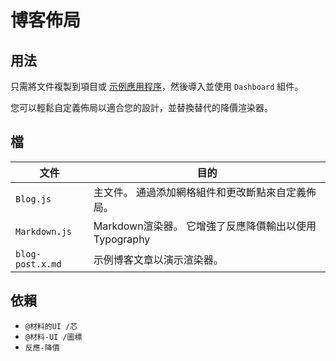 # 博客佈局

## 用法

只需將文件複製到項目或 [示例應用程序](https://github.com/mui-org/material-ui/tree/master/examples)，然後導入並使用 `Dashboard` 組件。

您可以輕鬆自定義佈局以適合您的設計，並替換替代的降價渲染器。

## 檔

| 文件               | 目的                                                        |
| ---------------- | --------------------------------------------------------- |
| `Blog.js`        | 主文件。 通過添加網格組件和更改斷點來自定義佈局。                                 |
| `Markdown.js`    | Markdown渲染器。 它增強了反應降價輸出以使用Typography |組件。 您可以自定義它或替換替代方案。 |
| `blog-post.x.md` | 示例博客文章以演示渲染器。                                             |

## 依賴

- `@材料的UI /芯`
- `@材料-UI /圖標`
- `反應-降價`
